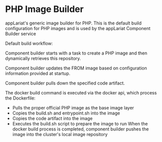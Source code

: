 # PHP Image Builder

appLariat's generic image builder for PHP. This is the default build configuration for PHP images and is used by the appLariat Component Builder service

Default build workflow:

Component builder starts with a task to create a PHP image and then dynamically retrieves this repository.

Component builder updates the FROM image based on configuration information provided at startup.

Component builder pulls down the specified code artifact.
 
The docker build command is executed via the docker api, which process the Dockerfile:

- Pulls the proper official PHP image as the base image layer
- Copies the build.sh and entrypoint.sh into the image
- Copies the code artifact into the image
- Executes the build.sh script to prepare the image to run When the docker build process is completed, component builder pushes the image into the cluster's local image repository